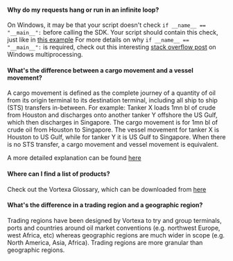 #### Why do my requests hang or run in an infinite loop?
On Windows, it may be that your script doesn't check `if __name__ == "__main__":`
before calling the SDK. Your script should contain this check, just like in [this example](https://vortechsa.github.io/python-sdk/examples/0_sample_load_cargo_movements/)
For more details on why `if __name__ == "__main__":` is required, check out this interesting [stack overflow post](https://stackoverflow.com/questions/20360686/compulsory-usage-of-if-name-main-in-windows-while-using-multiprocessi) on Windows multiprocessing.


#### What's the difference between a cargo movement and a vessel movement?
A cargo movement is defined as the complete journey of a quantity of oil from its origin terminal to its destination terminal, including all ship to ship (STS) transfers in-between.
For example: Tanker X loads 1mn bl of crude from Houston and discharges onto another tanker Y offshore the US Gulf, which then discharges in Singapore.
The cargo movement is for 1mn bl of crude oil from Houston to Singapore.
The vessel movement for tanker X is Houston to US Gulf, while for tanker Y it is US Gulf to Singapore. When there is no STS transfer, a cargo movement and vessel movement is equivalent.

A more detailed explanation can be found [here](https://docs.vortexa.com/reference/intro-cargo-movement)

#### Where can I find a list of products?
Check out the Vortexa Glossary, which can be downloaded from [here](https://docs.vortexa.com/reference/intro-introduction)


#### What's the difference in a trading region and a geographic region?
Trading regions have been designed by Vortexa to try and group terminals,
ports and countries around oil market conventions
(e.g. northwest Europe, west Africa, etc) whereas geographic regions
are much wider in scope (e.g. North America, Asia, Africa).
Trading regions are more granular than geographic regions.